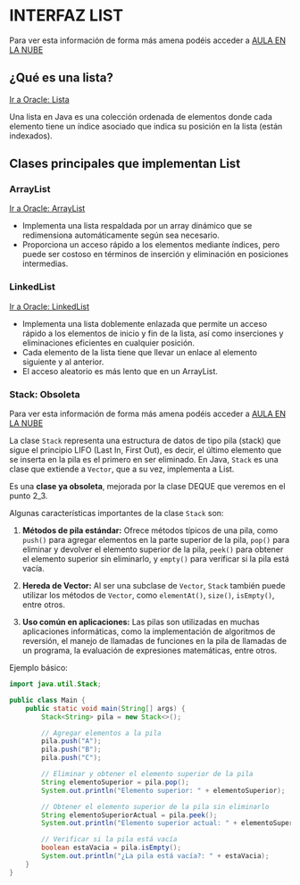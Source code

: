 # INTERFAZ LIST

Para ver esta información de forma más amena podéis acceder a [AULA EN LA NUBE](https://www.youtube.com/watch?v=3K1_lj2CABU&list=PLG1qdjD__qH6ULjW5iN8E45m5nkaCNbUu&index=150)

## ¿Qué es una lista?

[Ir a Oracle: Lista](https://docs.oracle.com/en/java/javase/17/docs/api/java.base/java/util/List.html)

Una lista en Java es una colección ordenada de elementos donde cada elemento tiene un índice asociado que indica su 
posición en la lista (están indexados).

## Clases principales que implementan List

### ArrayList 

[Ir a Oracle: ArrayList](https://docs.oracle.com/en/java/javase/17/docs/api/java.base/java/util/ArrayList.html)

- Implementa una lista respaldada por un array dinámico que se redimensiona automáticamente según sea necesario. 
- Proporciona un acceso rápido a los elementos mediante índices, pero puede ser costoso en términos de inserción y 
  eliminación en posiciones intermedias.

### LinkedList

[Ir a Oracle: LinkedList](https://docs.oracle.com/en/java/javase/17/docs/api/java.base/java/util/LinkedList.html)
 
- Implementa una lista doblemente enlazada que permite un acceso rápido a los elementos de inicio y fin de la lista, 
así como inserciones y eliminaciones eficientes en cualquier posición.
- Cada elemento de la lista tiene que llevar un enlace al elemento siguiente y al anterior.
- El acceso aleatorio es más lento que en un ArrayList.

### Stack: Obsoleta

Para ver esta información de forma más amena podéis acceder a [AULA EN LA NUBE](https://youtu.be/3K1_lj2CABU?list=PLG1qdjD__qH6ULjW5iN8E45m5nkaCNbUu&t=420)

La clase `Stack` representa una estructura de datos de tipo pila (stack) que sigue el principio LIFO (Last In, First 
Out), es decir, el último elemento que se inserta en la pila es el primero en ser eliminado. En Java, `Stack` es una 
clase que extiende a `Vector`, que a su vez, implementa a List. 

Es una **clase ya obsoleta**, mejorada por la clase DEQUE que veremos en el punto 2_3.

Algunas características importantes de la clase `Stack` son:

1. **Métodos de pila estándar:** Ofrece métodos típicos de una pila, como `push()` para agregar elementos en la parte superior de la pila, `pop()` para eliminar y devolver el elemento superior de la pila, `peek()` para obtener el elemento superior sin eliminarlo, y `empty()` para verificar si la pila está vacía.

2. **Hereda de Vector:** Al ser una subclase de `Vector`, `Stack` también puede utilizar los métodos de `Vector`, como `elementAt()`, `size()`, `isEmpty()`, entre otros.

3. **Uso común en aplicaciones:** Las pilas son utilizadas en muchas aplicaciones informáticas, como la implementación de algoritmos de reversión, el manejo de llamadas de funciones en la pila de llamadas de un programa, la evaluación de expresiones matemáticas, entre otros.

Ejemplo básico:

```java
import java.util.Stack;

public class Main {
    public static void main(String[] args) {
        Stack<String> pila = new Stack<>();

        // Agregar elementos a la pila
        pila.push("A");
        pila.push("B");
        pila.push("C");

        // Eliminar y obtener el elemento superior de la pila
        String elementoSuperior = pila.pop();
        System.out.println("Elemento superior: " + elementoSuperior);

        // Obtener el elemento superior de la pila sin eliminarlo
        String elementoSuperiorActual = pila.peek();
        System.out.println("Elemento superior actual: " + elementoSuperiorActual);

        // Verificar si la pila está vacía
        boolean estaVacia = pila.isEmpty();
        System.out.println("¿La pila está vacía?: " + estaVacia);
    }
}
```
